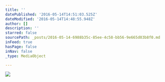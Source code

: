 ```yaml
---
title: ''
datePublished: '2016-05-14T14:51:03.525Z'
dateModified: '2016-05-14T14:48:55.948Z'
author: []
description: ''
starred: false
sourcePath: _posts/2016-05-14-6988b35c-85ee-4c58-bb56-9e665d03b8f0.md
inFeed: true
hasPage: false
inNav: false
_type: MediaObject

---
```

![](https://the-grid-user-content.s3-us-west-2.amazonaws.com/fe217948-4154-4972-800a-aa6158329ba3.jpg)